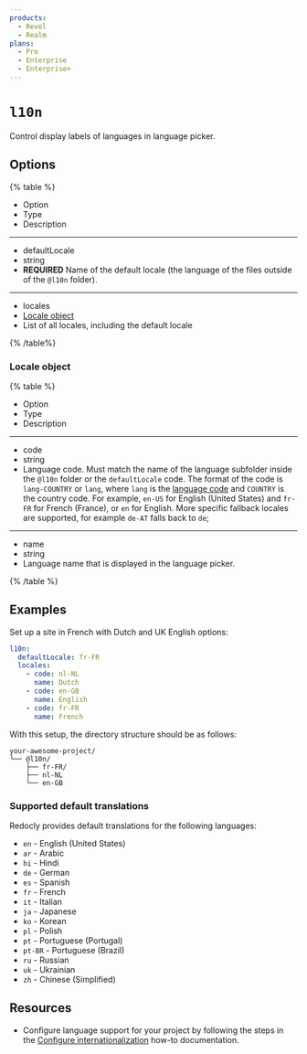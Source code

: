 ```yaml
---
products:
  - Revel
  - Realm
plans:
  - Pro
  - Enterprise
  - Enterprise+
---
```

# `l10n`

Control display labels of languages in language picker.

## Options

{% table %}

- Option
- Type
- Description

---

- defaultLocale
- string
- **REQUIRED**
  Name of the default locale (the language of the files outside of the `@l10n` folder).

---

- locales
- [Locale object](#locale-object)
- List of all locales, including the default locale

{% /table%}

### Locale object

{% table %}

- Option
- Type
- Description

---

- code
- string
- Language code. Must match the name of the language subfolder inside the `@l10n` folder or the `defaultLocale` code.
  The format of the code is `lang-COUNTRY` or `lang`, where `lang` is the [language code](https://en.wikipedia.org/wiki/ISO_639-1) and `COUNTRY` is the country code.
  For example, `en-US` for English (United States) and `fr-FR` for French (France), or `en` for English.
  More specific fallback locales are supported, for example `de-AT` falls back to `de`;

---

- name
- string
- Language name that is displayed in the language picker.

{% /table %}

## Examples

Set up a site in French with Dutch and UK English options:

```yaml {% title="redocly.yaml" %}
l10n:
  defaultLocale: fr-FR
  locales:
    - code: nl-NL
      name: Dutch
    - code: en-GB
      name: English
    - code: fr-FR
      name: French 
```

With this setup, the directory structure should be as follows:

```treeview
your-awesome-project/
└── @l10n/
    ├── fr-FR/
    ├── nl-NL
    └── en-GB
```

### Supported default translations

Redocly provides default translations for the following languages:

- `en` - English (United States)
- `ar` - Arabic
- `hi` - Hindi
- `de` - German
- `es` - Spanish
- `fr` - French
- `it` - Italian
- `ja` - Japanese
- `ko` - Korean
- `pl` - Polish
- `pt` - Portuguese (Portugal)
- `pt-BR` - Portuguese (Brazil)
- `ru` - Russian
- `uk` - Ukrainian
- `zh` - Chinese (Simplified)

## Resources

* Configure language support for your project by following the steps in the [Configure internationalization](../author/how-to/config-l10n/index.md) how-to documentation.

